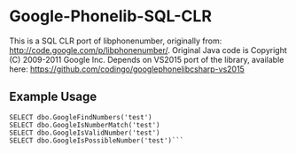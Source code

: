 # Google-Phonelib-SQL-CLR
This is a SQL CLR port of libphonenumber, originally from: http://code.google.com/p/libphonenumber/. Original Java code is Copyright (C) 2009-2011 Google Inc. Depends on VS2015 port of the library, available here: https://github.com/codingo/googlephonelibcsharp-vs2015

## Example Usage

```SELECT dbo.GooglePhoneLibSqlFunction('test')
SELECT dbo.GoogleFindNumbers('test')
SELECT dbo.GoogleIsNumberMatch('test')
SELECT dbo.GoogleIsValidNumber('test')
SELECT dbo.GoogleIsPossibleNumber('test')```
